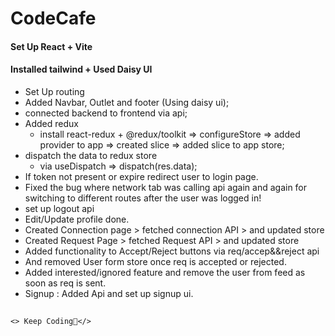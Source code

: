 # CodeCafe
#### Set Up React + Vite
#### Installed tailwind + Used Daisy UI
- Set Up routing 
- Added Navbar, Outlet and footer (Using daisy ui);
- connected backend to frontend via api;
- Added redux
    - install react-redux + @redux/toolkit => configureStore => added provider to app => created slice => added slice to app store;
- dispatch the data to redux store
    - via useDispatch => dispatch(res.data);
- If token not present or expire redirect user to login page.
- Fixed the bug where network tab was calling api again and again for switching to different routes  after the user was logged in!
- set up logout api
- Edit/Update profile done.
- Created Connection page > fetched connection API > and updated store 
- Created Request Page > fetched Request API > and updated store
- Added functionality to Accept/Reject buttons via req/accep&&reject api 
- And removed User form store once req is accepted or rejected.
- Added interested/ignored feature and remove the user from feed as soon as req is sent.
- Signup : Added Api and set up signup ui.
##


    <> Keep Coding💙</>


